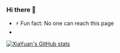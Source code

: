### Hi there 👋

<!--
**dut-xiayuan/dut-xiayuan** is a ✨ _special_ ✨ repository because its `README.md` (this file) appears on your GitHub profile.

Here are some ideas to get you started:

- 🔭 I’m currently working on ...
- 🌱 I’m currently learning ...
- 👯 I’m looking to collaborate on ...
- 🤔 I’m looking for help with ...
- 💬 Ask me about ...
- 📫 How to reach me: ...
- 😄 Pronouns: ...
- ⚡ Fun fact: ...
-->

- ⚡ Fun fact: No one can reach this page
- 
[![XiaYuan's GitHub stats](https://github-readme-stats.vercel.app/api?username=dut-xiayuan)](https://github.com/dut-xiayuan/github-readme-stats)
